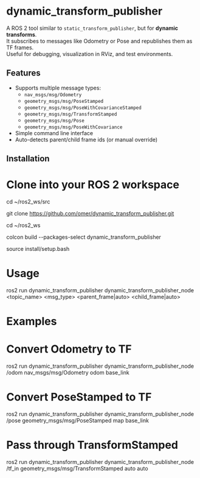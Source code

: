 # dynamic_transform_publisher

A ROS 2 tool similar to `static_transform_publisher`, but for **dynamic transforms**.  
It subscribes to messages like Odometry or Pose and republishes them as TF frames.  
Useful for debugging, visualization in RViz, and test environments.

## Features
- Supports multiple message types:
  - `nav_msgs/msg/Odometry`
  - `geometry_msgs/msg/PoseStamped`
  - `geometry_msgs/msg/PoseWithCovarianceStamped`
  - `geometry_msgs/msg/TransformStamped`
  - `geometry_msgs/msg/Pose`
  - `geometry_msgs/msg/PoseWithCovariance`
- Simple command line interface
- Auto-detects parent/child frame ids (or manual override)

## Installation

# Clone into your ROS 2 workspace
cd ~/ros2_ws/src

git clone https://github.com/omer/dynamic_transform_publisher.git

cd ~/ros2_ws

colcon build --packages-select dynamic_transform_publisher

source install/setup.bash

# Usage

ros2 run dynamic_transform_publisher dynamic_transform_publisher_node \
<topic_name> <msg_type> <parent_frame|auto> <child_frame|auto>
  
# Examples

# Convert Odometry to TF
ros2 run dynamic_transform_publisher dynamic_transform_publisher_node /odom nav_msgs/msg/Odometry odom base_link


# Convert PoseStamped to TF
ros2 run dynamic_transform_publisher dynamic_transform_publisher_node /pose geometry_msgs/msg/PoseStamped map base_link


# Pass through TransformStamped
ros2 run dynamic_transform_publisher dynamic_transform_publisher_node /tf_in geometry_msgs/msg/TransformStamped auto auto

